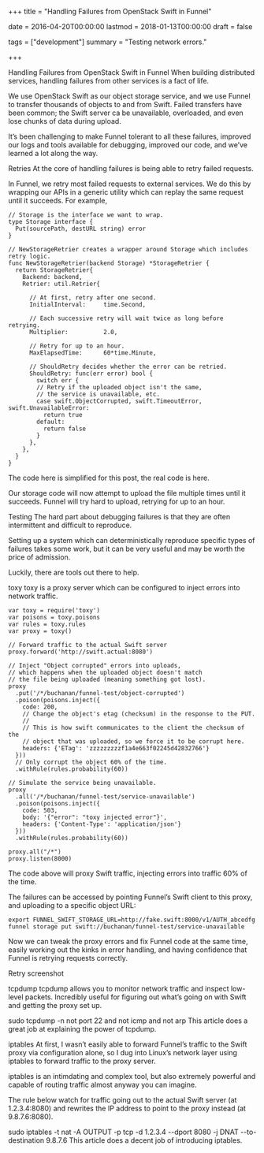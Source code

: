 +++
title = "Handling Failures from OpenStack Swift in Funnel"

date = 2016-04-20T00:00:00
lastmod = 2018-01-13T00:00:00
draft = false

tags = ["development"]
summary = "Testing network errors."

+++

Handling Failures from OpenStack Swift in Funnel
When building distributed services, handling failures from other services is a fact of life.

We use OpenStack Swift as our object storage service, and we use Funnel to transfer thousands of objects to and from Swift. Failed transfers have been common; the Swift server ca be unavailable, overloaded, and even lose chunks of data during upload.

It’s been challenging to make Funnel tolerant to all these failures, improved our logs and tools available for debugging, improved our code, and we’ve learned a lot along the way.

Retries
At the core of handling failures is being able to retry failed requests.

In Funnel, we retry most failed requests to external services. We do this by wrapping our APIs in a generic utility which can replay the same request until it succeeds. For example,

```
// Storage is the interface we want to wrap.
type Storage interface {
  Put(sourcePath, destURL string) error
}

// NewStorageRetrier creates a wrapper around Storage which includes retry logic.
func NewStorageRetrier(backend Storage) *StorageRetrier {
  return StorageRetrier{
    Backend: backend,
    Retrier: util.Retrier{

      // At first, retry after one second.
      InitialInterval:     time.Second,

      // Each successive retry will wait twice as long before retrying.
      Multiplier:          2.0,

      // Retry for up to an hour.
      MaxElapsedTime:      60*time.Minute,

      // ShouldRetry decides whether the error can be retried.
      ShouldRetry: func(err error) bool {
        switch err {
        // Retry if the uploaded object isn't the same,
        // the service is unavailable, etc.
        case swift.ObjectCorrupted, swift.TimeoutError, swift.UnavailableError:
          return true
        default:
          return false
        }
      },
    },
  }
}
```

The code here is simplified for this post, the real code is here.

Our storage code will now attempt to upload the file multiple times until it succeeds. Funnel will try hard to upload, retrying for up to an hour.

Testing
The hard part about debugging failures is that they are often intermittent and difficult to reproduce.

Setting up a system which can deterministically reproduce specific types of failures takes some work, but it can be very useful and may be worth the price of admission.

Luckily, there are tools out there to help.

toxy
toxy is a proxy server which can be configured to inject errors into network traffic.

```
var toxy = require('toxy')
var poisons = toxy.poisons
var rules = toxy.rules
var proxy = toxy()

// Forward traffic to the actual Swift server
proxy.forward('http://swift.actual:8080')

// Inject "Object corrupted" errors into uploads,
// which happens when the uploaded object doesn't match
// the file being uploaded (meaning something got lost).
proxy
  .put('/*/buchanan/funnel-test/object-corrupted')
  .poison(poisons.inject({
    code: 200,
    // Change the object's etag (checksum) in the response to the PUT.
    //
    // This is how swift communicates to the client the checksum of the
    // object that was uploaded, so we force it to be corrupt here.
    headers: {'ETag': 'zzzzzzzzzf1a4e663f02245d42832766'}
  }))
  // Only corrupt the object 60% of the time.
  .withRule(rules.probability(60))

// Simulate the service being unavailable.
proxy
  .all('/*/buchanan/funnel-test/service-unavailable')
  .poison(poisons.inject({
    code: 503,
    body: '{"error": "toxy injected error"}',
    headers: {'Content-Type': 'application/json'}
  }))
  .withRule(rules.probability(60))

proxy.all("/*")
proxy.listen(8000)
```

The code above will proxy Swift traffic, injecting errors into traffic 60% of the time.

The failures can be accessed by pointing Funnel’s Swift client to this proxy, and uploading to a specific object URL:

```
export FUNNEL_SWIFT_STORAGE_URL=http://fake.swift:8000/v1/AUTH_abcedfg
funnel storage put swift://buchanan/funnel-test/service-unavailable
```

Now we can tweak the proxy errors and fix Funnel code at the same time, easily working out the kinks in error handling, and having confidence that Funnel is retrying requests correctly.

Retry screenshot

tcpdump
tcpdump allows you to monitor network traffic and inspect low-level packets. Incredibly useful for figuring out what’s going on with Swift and getting the proxy set up.

sudo tcpdump -n not port 22 and not icmp and not arp
This article does a great job at explaining the power of tcpdump.

iptables
At first, I wasn’t easily able to forward Funnel’s traffic to the Swift proxy via configuration alone, so I dug into Linux’s network layer using iptables to forward traffic to the proxy server.

iptables is an intimdating and complex tool, but also extremely powerful and capable of routing traffic almost anyway you can imagine.

The rule below watch for traffic going out to the actual Swift server (at 1.2.3.4:8080) and rewrites the IP address to point to the proxy instead (at 9.8.7.6:8080).

sudo iptables -t nat -A OUTPUT -p tcp -d 1.2.3.4 --dport 8080 -j DNAT --to-destination 9.8.7.6
This article does a decent job of introducing iptables.
